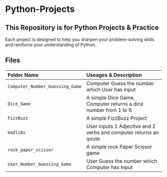 # Python-Projects

## This Repository is for Python Projects & Practice

Each project is designed to help you sharpen your problem-solving skills and reinforce your understanding of Python.


## Files

#### 

| Folder Name | Useages & Description                       |
| :-------- | :-------------------------------- |
| `Computer_Number_Guessing_Game` | Computer Guess the number which User has Input |
| `Dice_Game` | A simple Dice Game, Computer returns a dice number from 1 to 6 |
| `FizzBuzz` | A simple FizzBuzz Project  |
| `madlibs` | User inputs 1 Adjective and 2 verbs and computer returns an qoute |
| `rock_paper_scissor` | A simple rock Paper Scissor game |
| `User_Number_Guessing_Game` | User Guess the number which Computer has Input |
